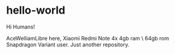 # hello-world

Hi Humans!

AceWelliamLibre here, Xiaomi Redmi Note 4x 4gb ram \ 64gb rom Snapdragon Variant user.
Just another repository.
